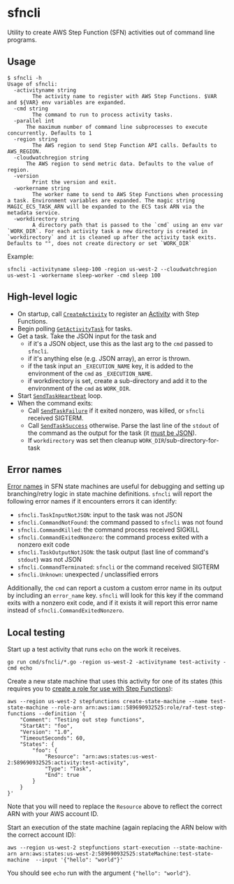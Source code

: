 # sfncli

Utility to create AWS Step Function (SFN) activities out of command line programs.

## Usage

```
$ sfncli -h
Usage of sfncli:
  -activityname string
    	The activity name to register with AWS Step Functions. $VAR and ${VAR} env variables are expanded.
  -cmd string
    	The command to run to process activity tasks.
  -parallel int
      The maximum number of command line subprocesses to execute concurrently. Defaults to 1
  -region string
    	The AWS region to send Step Function API calls. Defaults to AWS_REGION.
  -cloudwatchregion string
      The AWS region to send metric data. Defaults to the value of region.
  -version
    	Print the version and exit.
  -workername string
    	The worker name to send to AWS Step Functions when processing a task. Environment variables are expanded. The magic string MAGIC_ECS_TASK_ARN will be expanded to the ECS task ARN via the metadata service.
  -workdirectory string
    	A directory path that is passed to the `cmd` using an env var `WORK_DIR`. For each activity task a new directory is created in `workdirectory` and it is cleaned up after the activity task exits. Defaults to "", does not create directory or set `WORK_DIR`
```

Example:

```
sfncli -activityname sleep-100 -region us-west-2 --cloudwatchregion us-west-1 -workername sleep-worker -cmd sleep 100
```

## High-level logic

- On startup, call [`CreateActivity`](http://docs.aws.amazon.com/step-functions/latest/apireference/API_CreateActivity.html) to register an [Activity](http://docs.aws.amazon.com/step-functions/latest/dg/concepts-activities.html) with Step Functions.
- Begin polling [`GetActivityTask`](http://docs.aws.amazon.com/step-functions/latest/apireference/API_GetActivityTask.html) for tasks.
- Get a task. Take the JSON input for the task and
  - if it's a JSON object, use this as the last arg to the `cmd` passed to `sfncli`.
  - if it's anything else (e.g. JSON array), an error is thrown.
  - if the task input an `_EXECUTION_NAME` key, it is added to the environment of the `cmd` as `_EXECUTION_NAME`.
  - if workdirectory is set, create a sub-directory and add it to the environment of the `cmd` as `WORK_DIR`.
- Start [`SendTaskHeartbeat`](http://docs.aws.amazon.com/step-functions/latest/apireference/API_SendTaskHeartbeat.html) loop.
- When the command exits:
  - Call [`SendTaskFailure`](http://docs.aws.amazon.com/step-functions/latest/apireference/API_SendTaskFailure.html) if it exited nonzero, was killed, or `sfncli` received SIGTERM.
  - Call [`SendTaskSuccess`](http://docs.aws.amazon.com/step-functions/latest/apireference/API_SendTaskSuccess.html) otherwise.
    Parse the last line of the `stdout` of the command as the output for the task (it [must be JSON](https://states-language.net/spec.html#data)).
  - If `workdirectory` was set then cleanup `WORK_DIR`/sub-directory-for-task

## Error names

[Error names](https://states-language.net/spec.html#error-names) in SFN state machines are useful for debugging and setting up branching/retry logic in state machine definitions.
`sfncli` will report the following error names if it encounters errors it can identify:

- `sfncli.TaskInputNotJSON`: input to the task was not JSON
- `sfncli.CommandNotFound`: the command passed to `sfncli` was not found
- `sfncli.CommandKilled`: the command process received SIGKILL
- `sfncli.CommandExitedNonzero`: the command process exited with a nonzero exit code
- `sfncli.TaskOutputNotJSON`: the task output (last line of command's `stdout`) was not JSON
- `sfncli.CommandTerminated`: `sfncli` or the command received SIGTERM
- `sfncli.Unknown`: unexpected / unclassified errors

Additionally, the `cmd` can report a custom a custom error name in its output by including an `error_name` key.
`sfncli` will look for this key if the command exits with a nonzero exit code, and if it exists it will report this error name instead of `sfncli.CommandExitedNonzero`.

## Local testing

Start up a test activity that runs `echo` on the work it receives.

```
go run cmd/sfncli/*.go -region us-west-2 -activityname test-activity -cmd echo
```

Create a new state machine that uses this activity for one of its states (this requires you to [create a role for use with Step Functions](http://docs.aws.amazon.com/step-functions/latest/dg/procedure-create-iam-role.html)):

```
aws --region us-west-2 stepfunctions create-state-machine --name test-state-machine --role-arn arn:aws:iam::589690932525:role/raf-test-step-functions --definition '{
    "Comment": "Testing out step functions",
    "StartAt": "foo",
    "Version": "1.0",
    "TimeoutSeconds": 60,
    "States": {
        "foo": {
            "Resource": "arn:aws:states:us-west-2:589690932525:activity:test-activity",
            "Type": "Task",
            "End": true
        }
    }
}'
```

Note that you will need to replace the `Resource` above to reflect the correct ARN with your AWS account ID.

Start an execution of the state machine (again replacing the ARN below with the correct account ID):

```
aws --region us-west-2 stepfunctions start-execution --state-machine-arn arn:aws:states:us-west-2:589690932525:stateMachine:test-state-machine  --input '{"hello": "world"}'
```

You should see `echo` run with the argument `{"hello": "world"}`.
